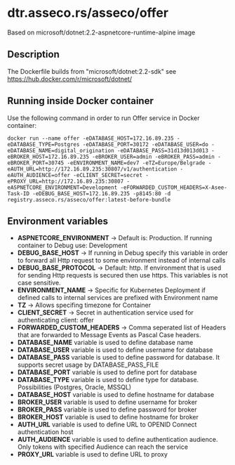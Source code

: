 # dtr.asseco.rs/asseco/offer

Based on microsoft/dotnet:2.2-aspnetcore-runtime-alpine image

## Description

The Dockerfile builds from "microsoft/dotnet:2.2-sdk" see https://hub.docker.com/r/microsoft/dotnet/

## Running inside Docker container

Use the following command in order to run Offer service in Docker container:

```
docker run --name offer -eDATABASE_HOST=172.16.89.235 -eDATABASE_TYPE=Postgres -eDATABASE_PORT=30172 -eDATABASE_USER=do -eDATABASE_NAME=digital_origination -eDATABASE_PASS=31d13d013d013 -eBROKER_HOST=172.16.89.235 -eBROKER_USER=admin -eBROKER_PASS=admin -eBROKER_PORT=30745 -eENVIRONMENT_NAME=dev7 -eTZ=Europe/Belgrade -eAUTH_URL=http://172.16.89.235:30807/v1/authentication -eAUTH_AUDIENCE=offer -eCLIENT_SECRET=secret -ePROXY_URL=http://172.16.89.235:30807 -eASPNETCORE_ENVIRONMENT=Development -eFORWARDED_CUSTOM_HEADERS=X-Asee-Task-ID -eDEBUG_BASE_HOST=172.16.89.235 -p8145:80 -d registry.asseco.rs/asseco/offer:latest-before-bundle
```

## Environment variables
- **ASPNETCORE_ENVIRONMENT** -> Default is: Production. If running container to Debug use: Development
- **DEBUG_BASE_HOST** -> If running in Debug specify this variable in order to forward all Http request to some environment instead of internal calls
- **DEBUG_BASE_PROTOCOL** -> Default: http. If environment that is used for sending Http requests is secured then use https. This variables is not case sensitive.
- **ENVIRONMENT_NAME** -> Specific for Kubernetes Deployment if defined calls to internal services are prefixed with Environment name
- **TZ** -> Allows specifing timezone for Container
- **CLIENT_SECRET** -> Secret in authentication service used for authenticating client: offer
- **FORWARDED_CUSTOM_HEADERS** -> Comma seperated list of Headers that are forwarded to Message Events as Pascal Case headers.
- **DATABASE_NAME** variable is used to define database name
- **DATABASE_USER** variable is used to define username for database
- **DATABASE_PASS** variable is used to define password for database. It supports secret usage by DATABASE_PASS_FILE
- **DATABASE_PORT** variable is used to define port for database
- **DATABASE_TYPE** variable is used to define type for database. Possibilities (Postgres, Oracle, MSSQL)
- **DATABASE_HOST** variable is used to define hostname for database
- **BROKER_USER** variable is used to define username for broker
- **BROKER_PASS** variable is used to define password for broker
- **BROKER_HOST** variable is used to define hostname for broker
- **AUTH_URL** variable is used to define URL to OPENID Connect authentication host
- **AUTH_AUDIENCE** variable is used to define authentication audience. Only tokens with specified Audience can reach the service
- **PROXY_URL** variable is used to define URL to proxy

